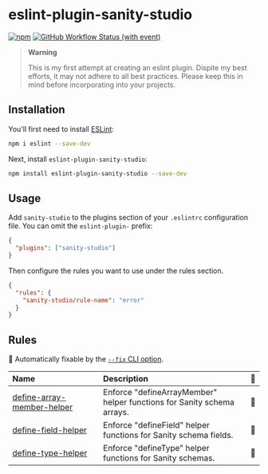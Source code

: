 # eslint-plugin-sanity-studio

[![npm](https://img.shields.io/npm/v/eslint-plugin-sanity-studio?logo=npm&link=https%3A%2F%2Fwww.npmjs.com%2Fpackage%2Feslint-plugin-sanity-studio)](https://www.npmjs.com/package/eslint-plugin-sanity-studio)
[![GitHub Workflow Status (with event)](https://img.shields.io/github/actions/workflow/status/alexanderl19/eslint-plugin-sanity-studio/publish.yml?logo=githubactions)](https://github.com/alexanderl19/eslint-plugin-sanity-studio/actions/workflows/publish.yml)

> **Warning**
>
> This is my first attempt at creating an eslint plugin.
> Dispite my best efforts, it may not adhere to all best practices.
> Please keep this in mind before incorporating into your projects.

## Installation

You'll first need to install [ESLint](https://eslint.org/):

```sh
npm i eslint --save-dev
```

Next, install `eslint-plugin-sanity-studio`:

```sh
npm install eslint-plugin-sanity-studio --save-dev
```

## Usage

Add `sanity-studio` to the plugins section of your `.eslintrc` configuration file. You can omit the `eslint-plugin-` prefix:

```json
{
  "plugins": ["sanity-studio"]
}
```

Then configure the rules you want to use under the rules section.

```json
{
  "rules": {
    "sanity-studio/rule-name": "error"
  }
}
```

## Rules

<!-- begin auto-generated rules list -->

🔧 Automatically fixable by the [`--fix` CLI option](https://eslint.org/docs/user-guide/command-line-interface#--fix).

| Name                                                                   | Description                                                            | 🔧  |
| :--------------------------------------------------------------------- | :--------------------------------------------------------------------- | :-- |
| [define-array-member-helper](docs/rules/define-array-member-helper.md) | Enforce "defineArrayMember" helper functions for Sanity schema arrays. | 🔧  |
| [define-field-helper](docs/rules/define-field-helper.md)               | Enforce "defineField" helper functions for Sanity schema fields.       | 🔧  |
| [define-type-helper](docs/rules/define-type-helper.md)                 | Enforce "defineType" helper functions for Sanity schemas.              | 🔧  |

<!-- end auto-generated rules list -->
